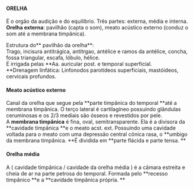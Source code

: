 #### ORELHA

É o orgão da audição e do equilíbrio. Três partes: externa, média e interna.  
**Orelha externa**: pavilhão \(capta o som\), meato acústico externo \(conduz o som até a membrana timpânica\).

Estrutura do** pavilhão da orelha**:  
Trago, incisura antitrágica, antitrgao, antélice e ramos da antélice, concha, fossa triangular, escafa, lóbulo, hélice.  
É irrigada pelas **Aa. auricular post. e temporal superficial.            
**Drenagem linfática: Linfonodos parotídeos superficiais, mastóideos, cervicais profundos.

#### Meato acústico externo

Canal da orelha que segue pela **parte timpânica do temporal **até a membrana timpânica. O terço lateral é cartilagíneo possuindo glândulas ceruminosas e os 2/3 mediais são ósseos e revestidos por pele.  
A **membrana timpânica** é fina, oval, semitransparente. Ela é a divisora da **cavidade timpânica **e o meato acst. ext. Possuindo uma cavidade voltada para o meato com uma depressão central cônica rasa, o **umbigo da membrana timpânica. **É dividida em **parte flácida e parte tensa. **

#### Orelha média

A \( cavidade timpânica / cavidade da orelha média \) é a câmara estreita e cheia de ar na parte petrosa do temporal. Formada pelo **recesso timpânico **e a **cavidade timpânica própria. **


